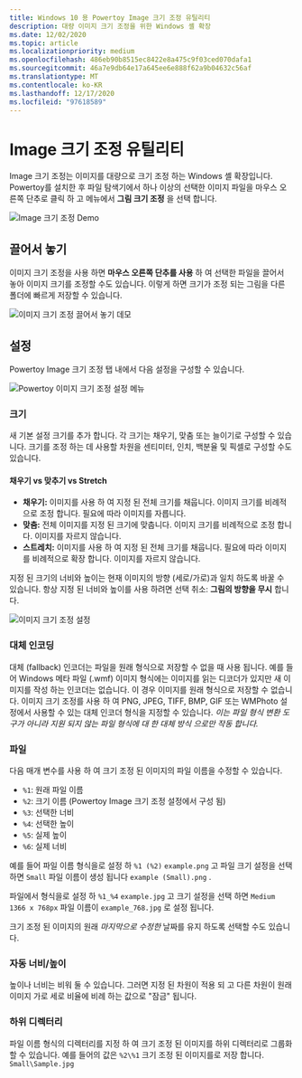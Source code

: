 ```yaml
---
title: Windows 10 용 Powertoy Image 크기 조정 유틸리티
description: 대량 이미지 크기 조정을 위한 Windows 셸 확장
ms.date: 12/02/2020
ms.topic: article
ms.localizationpriority: medium
ms.openlocfilehash: 486eb90b8515ec8422e8a475c9f03ced070dafa1
ms.sourcegitcommit: 46a7e9db64e17a645ee6e888f62a9b04632c56af
ms.translationtype: MT
ms.contentlocale: ko-KR
ms.lasthandoff: 12/17/2020
ms.locfileid: "97618589"
---
```

# <a name="image-resizer-utility"></a>Image 크기 조정 유틸리티

Image 크기 조정는 이미지를 대량으로 크기 조정 하는 Windows 셸 확장입니다. Powertoy를 설치한 후 파일 탐색기에서 하나 이상의 선택한 이미지 파일을 마우스 오른쪽 단추로 클릭 하 고 메뉴에서 **그림 크기 조정** 을 선택 합니다.

![Image 크기 조정 Demo](../images/powertoys-resize-images.gif)

## <a name="drag-and-drop"></a>끌어서 놓기

이미지 크기 조정을 사용 하면 **마우스 오른쪽 단추를 사용** 하 여 선택한 파일을 끌어서 놓아 이미지 크기를 조정할 수도 있습니다. 이렇게 하면 크기가 조정 되는 그림을 다른 폴더에 빠르게 저장할 수 있습니다.

![이미지 크기 조정 끌어서 놓기 데모](../images/powertoys-resize-drag-drop.gif)

## <a name="settings"></a>설정

Powertoy Image 크기 조정 탭 내에서 다음 설정을 구성할 수 있습니다.

![Powertoy 이미지 크기 조정 설정 메뉴](../images/powertoys-imageresize-settings.png)

### <a name="sizes"></a>크기

새 기본 설정 크기를 추가 합니다. 각 크기는 채우기, 맞춤 또는 늘이기로 구성할 수 있습니다. 크기를 조정 하는 데 사용할 차원을 센티미터, 인치, 백분율 및 픽셀로 구성할 수도 있습니다.

#### <a name="fill-vs-fit-vs-stretch"></a>채우기 vs 맞추기 vs Stretch

- **채우기:** 이미지를 사용 하 여 지정 된 전체 크기를 채웁니다. 이미지 크기를 비례적으로 조정 합니다. 필요에 따라 이미지를 자릅니다.
- **맞춤:** 전체 이미지를 지정 된 크기에 맞춥니다. 이미지 크기를 비례적으로 조정 합니다. 이미지를 자르지 않습니다.
- **스트레치:** 이미지를 사용 하 여 지정 된 전체 크기를 채웁니다. 필요에 따라 이미지를 비례적으로 확장 합니다. 이미지를 자르지 않습니다.

지정 된 크기의 너비와 높이는 현재 이미지의 방향 (세로/가로)과 일치 하도록 바꿀 수 있습니다. 항상 지정 된 너비와 높이를 사용 하려면 선택 취소: **그림의 방향을 무시** 합니다.

![이미지 크기 조정 설정](../images/powertoys-resize-settings.gif)

### <a name="fallback-encoding"></a>대체 인코딩

대체 (fallback) 인코더는 파일을 원래 형식으로 저장할 수 없을 때 사용 됩니다. 예를 들어 Windows 메타 파일 (.wmf) 이미지 형식에는 이미지를 읽는 디코더가 있지만 새 이미지를 작성 하는 인코더는 없습니다. 이 경우 이미지를 원래 형식으로 저장할 수 없습니다. 이미지 크기 조정를 사용 하 여 PNG, JPEG, TIFF, BMP, GIF 또는 WMPhoto 설정에서 사용할 수 있는 대체 인코더 형식을 지정할 수 있습니다. *이는 파일 형식 변환 도구가 아니라 지원 되지 않는 파일 형식에 대 한 대체 방식 으로만 작동 합니다.*

### <a name="file"></a>파일

다음 매개 변수를 사용 하 여 크기 조정 된 이미지의 파일 이름을 수정할 수 있습니다.

- `%1`: 원래 파일 이름
- `%2`: 크기 이름 (Powertoy Image 크기 조정 설정에서 구성 됨)
- `%3`: 선택한 너비
- `%4`: 선택한 높이
- `%5`: 실제 높이
- `%6`: 실제 너비

예를 들어 파일 이름 형식을로 설정 하 `%1 (%2)` `example.png` 고 파일 크기 설정을 선택 하면 `Small` 파일 이름이 생성 됩니다 `example (Small).png` .

파일에서 형식을로 설정 하 `%1_%4` `example.jpg` 고 크기 설정을 선택 하면 `Medium 1366 x 768px` 파일 이름이 `example_768.jpg` 로 설정 됩니다.

크기 조정 된 이미지의 원래 *마지막으로 수정한* 날짜를 유지 하도록 선택할 수도 있습니다.

### <a name="auto-widthheight"></a>자동 너비/높이

높이나 너비는 비워 둘 수 있습니다. 그러면 지정 된 차원이 적용 되 고 다른 차원이 원래 이미지 가로 세로 비율에 비례 하는 값으로 "잠금" 됩니다.

### <a name="sub-directories"></a>하위 디렉터리

파일 이름 형식의 디렉터리를 지정 하 여 크기 조정 된 이미지를 하위 디렉터리로 그룹화 할 수 있습니다. 예를 들어의 값은 `%2\%1` 크기 조정 된 이미지를로 저장 합니다. `Small\Sample.jpg`
